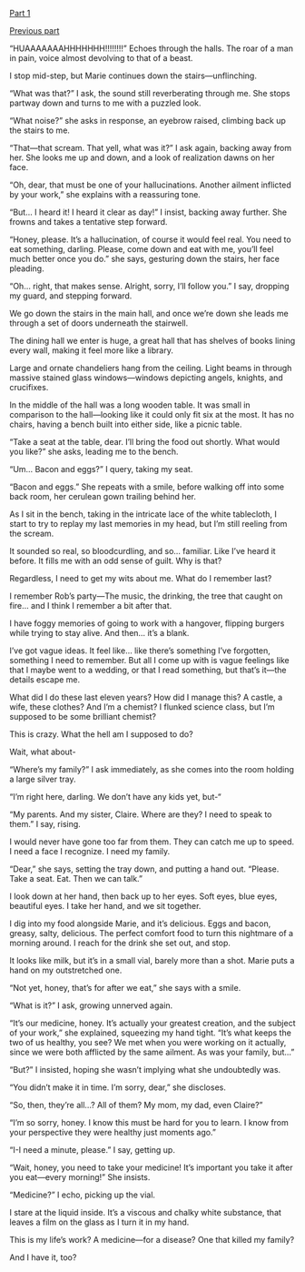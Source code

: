 [Part 1](https://www.reddit.com/r/nosleep/s/DNp6o7hdl1)

[Previous part](https://www.reddit.com/r/nosleep/s/cTcZsfKB2H)

“HUAAAAAAAHHHHHHH!!!!!!!!” Echoes through the halls. The roar of a man in pain, voice almost devolving to that of a beast.

I stop mid-step, but Marie continues down the stairs—unflinching.

“What was that?” I ask, the sound still reverberating through me. She stops partway down and turns to me with a puzzled look.

“What noise?” she asks in response, an eyebrow raised, climbing back up the stairs to me.

“That—that scream. That yell, what was it?” I ask again, backing away from her. She looks me up and down, and a look of realization dawns on her face.

“Oh, dear, that must be one of your hallucinations. Another ailment inflicted by your work,” she explains with a reassuring tone. 

“But… I heard it! I heard it clear as day!” I insist, backing away further. She frowns and takes a tentative step forward.

“Honey, please. It’s a hallucination, of course it would feel real. You need to eat something, darling. Please, come down and eat with me, you’ll feel much better once you do.” she says, gesturing down the stairs, her face pleading.

“Oh… right, that makes sense. Alright, sorry, I’ll follow you.” I say, dropping my guard, and stepping forward.

We go down the stairs in the main hall, and once we’re down she leads me through a set of doors underneath the stairwell.

The dining hall we enter is huge, a great hall that has shelves of books lining every wall, making it feel more like a library. 

Large and ornate chandeliers hang from the ceiling. Light beams in through massive stained glass windows—windows depicting angels, knights, and crucifixes.

In the middle of the hall was a long wooden table. It was small in comparison to the hall—looking like it could only fit six at the most. It has no chairs, having a bench built into either side, like a picnic table.

“Take a seat at the table, dear. I’ll bring the food out shortly. What would you like?” she asks, leading me to the bench.

“Um… Bacon and eggs?” I query, taking my seat. 

“Bacon and eggs.” She repeats with a smile, before walking off into some back room, her cerulean gown trailing behind her.

As I sit in the bench, taking in the intricate lace of the white tablecloth, I start to try to replay my last memories in my head, but I’m still reeling from the scream.

It sounded so real, so bloodcurdling, and so… familiar. Like I’ve heard it before. It fills me with an odd sense of guilt. Why is that? 

Regardless, I need to get my wits about me. What do I remember last?

I remember Rob’s party—The music, the drinking, the tree that caught on fire… and I think I remember a bit after that.

I have foggy memories of going to work with a hangover, flipping burgers while trying to stay alive. And then… it’s a blank.

I’ve got vague ideas. It feel like… like there’s something I’ve forgotten, something I need to remember. But all I come up with is vague feelings like that I maybe went to a wedding, or that I read something, but that’s it—the details escape me.

What did I do these last eleven years? How did I manage this? A castle, a wife, these clothes? And I’m a chemist? I flunked science class, but I’m supposed to be some brilliant chemist? 

This is crazy. What the hell am I supposed to do? 

Wait, what about-

“Where’s my family?”  I ask immediately, as she comes into the room holding a large silver tray.

“I’m right here, darling. We don’t have any kids yet, but-“

“My parents. And my sister, Claire. Where are they? I need to speak to them.” I say, rising.

I would never have gone too far from them. They can catch me up to speed. I need a face I recognize. I need my family.

“Dear,” she says, setting the tray down, and putting a hand out. “Please. Take a seat. Eat. Then we can talk.” 

I look down at her hand, then back up to her eyes. Soft eyes, blue eyes, beautiful eyes. I take her hand, and we sit together.

I dig into my food alongside Marie, and it’s delicious. Eggs and bacon, greasy, salty, delicious. The perfect comfort food to turn this nightmare of a morning around. I reach for the drink she set out, and stop. 

It looks like milk, but it’s in a small vial, barely more than a shot. Marie puts a hand on my outstretched one.

“Not yet, honey, that’s for after we eat,” she says with a smile.

“What is it?” I ask, growing unnerved again.

“It’s our medicine, honey. It’s actually your greatest creation, and the subject of your work,” she explained, squeezing my hand tight. “It’s what keeps the two of us healthy, you see? We met when you were working on it actually, since we were both afflicted by the same ailment. As was your family, but…”

“But?” I insisted, hoping she wasn’t implying what she undoubtedly was.

“You didn’t make it in time. I’m sorry, dear,” she discloses.

“So, then, they’re all…? All of them? My mom, my dad, even Claire?”

“I’m so sorry, honey. I know this must be hard for you to learn. I know from your perspective they were healthy just moments ago.”

“I-I need a minute, please.” I say, getting up.

“Wait, honey, you need to take your medicine! It’s important you take it after you eat—every morning!” She insists.

“Medicine?” I echo, picking up the vial.

I stare at the liquid inside. It’s a viscous and chalky white substance, that leaves a film on the glass as I turn it in my hand.

This is my life’s work? A medicine—for a disease? One that killed my family?

And I have it, too?


